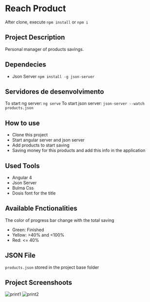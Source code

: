 # Reach Product

After clone, execute `npm install` or `npm i`

## Project Description

Personal manager of products savings. 

## Dependecies
- Json Server
`npm install -g json-server`

## Servidores de desenvolvimento

To start ng server: `ng serve`
To start json server: `json-server --watch products.json`

## How to use

- Clone this project
- Start angular server and json server
- Add products to start saving
- Saving money for this products and add this info in the application

## Used Tools

- Angular 4
- Json Server
- Bulma Css
- Dosis font for the title

## Available Fnctionalities

The color of progress bar change with the total saving

- Green: Finished
- Yellow: >40% and <100%
- Red: <= 40%

## JSON File
`products.json` stored in the project base folder

## Project Screenshoots
![print1](https://i.imgur.com/RwCFjVM.png)
![print2](https://i.imgur.com/OnPJYmw.png)
